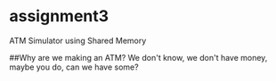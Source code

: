 # assignment3
ATM Simulator using Shared Memory 

##Why are we making an ATM?
We don't know, we don't have money, maybe you do, can we have some?
